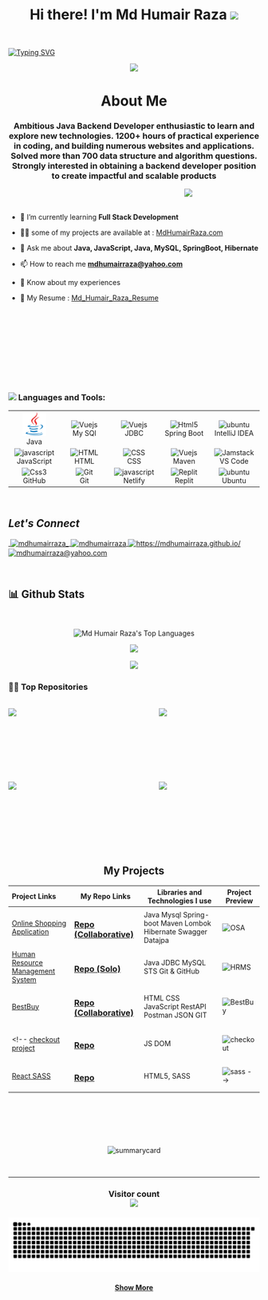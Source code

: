 <!-- ### Hi there 👋 -->

<!--
**mdhumairraza** is a ✨ _special_ ✨ repository because its `README.md` (this file) appears on your GitHub profile.

Here are some ideas to get you started:

- 🔭 I’m currently working on ...
- 🌱 I’m currently learning ...
- 👯 I’m looking to collaborate on ...
- 🤔 I’m looking for help with ...
- 💬 Ask me about ...
- 📫 How to reach me: ...
- 😄 Pronouns: ...
- ⚡ Fun fact: ...
-->




<h1 align="center">Hi there! <span color="blue">I'm Md Humair Raza</span> <img src="https://media.giphy.com/media/hvRJCLFzcasrR4ia7z/giphy.gif" width="25px"> </h1>
 <br>

 [![Typing SVG](https://readme-typing-svg.demolab.com?font=Fira+Code&weight=900&size=22&pause=1000&color=3CF700&center=true&width=1000&lines=Java+Developer;+%F0%9F%8C%8F+Curious+to+learn+things+)](https://git.io/typing-svg)
  <br>
 <p align="center" ><img  style="width: 200px;" src="https://media3.giphy.com/media/67pT4cqBcomeCbnDuB/source.gif"/></p>
   
 <h1 align="center" style=" align-items: center; border-radius: 50%; width: 100%">  About Me </h1> 

<h3 align="center">
Ambitious Java Backend Developer enthusiastic to
learn and explore new technologies. 1200+ hours of
practical experience in coding, and building numerous
websites and applications. Solved more than 700 data
structure and algorithm questions. Strongly interested
in obtaining a backend developer position to create
impactful and scalable products
</h3>

 <img align="right" src="https://camo.githubusercontent.com/ffbf71edb9eb65671926a8cc42a5a740bf5b799a9b93699a3a0de76e1793a80b/68747470733a2f2f6d656469612e67697068792e636f6d2f6d656469612f54456e586b637348725034596564436868412f67697068792e676966" width = "30%"/>

<br /> 
<br />

- 🌱 I’m currently learning **Full Stack Development**


- 👨‍💻 some of my projects are available at : [MdHumairRaza.com](https://mdhumairraza.github.io/)


- 💬 Ask me about **Java, JavaScript, Java, MySQL, SpringBoot, Hibernate**

- 📫 How to reach me **mdhumairraza@yahoo.com**

- 📄 Know about my experiences

- 📄  My Resume :   [Md_Humair_Raza_Resume](https://drive.google.com/file/d/1ptjAIsk7d0Su-wJimx7ttRnJQ0yEJtfC/view?usp=share_link)
<br /> <br />
<!-- <br /> <br /> -->

### <h2 style="margin-top:100px ;"><i></i></h2>
 
<p  align="left">
<br>
<!----------------------------------- Tech Stack Section ------------------------------------>

 <!-- 

### <h2 style="margin-top:100px ;"><i>👨🏻‍💻 Tech Stack & Languages</i></h2>
![HTML5](https://img.shields.io/badge/HTML5-E34F26?style=for-the-badge&logo=html5&logoColor=white)
![CSS3](https://img.shields.io/badge/CSS3-1572B6?style=for-the-badge&logo=css3&logoColor=white)
![Java](https://img.shields.io/badge/Java-ED8B00?style=for-the-badge&logo=java&logoColor=white)
![JavaScript](https://img.shields.io/badge/JavaScript-323330?style=for-the-badge&logo=javascript&logoColor=F7DF1E)
<img src="https://img.shields.io/badge/Bootstrap-563D7C?style=for-the-badge&logo=bootstrap&logoColor=white" alt="bootstrap" />
<img src="https://img.shields.io/badge/Git-f44d27?style=for-the-badge&logo=git&logoColor=white" alt="git" />
<img src="https://img.shields.io/badge/GitHub-100000?style=for-the-badge&logo=github&logoColor=white" alt="github" />



### <h2><i>🚀 Libraries & Frameworks</i></h2>
<a href="" target="blank"><img src="https://img.shields.io/static/v1?style=for-the-badge&message=Spring&color=852100&label=" alt=""/></a>
<a href="" target="blank"><img src="https://img.shields.io/static/v1?style=for-the-badge&message=SpringBoot&color=00d09c&label=" alt="" /></a>
<a href="" target="blank"><img src="https://img.shields.io/static/v1?style=for-the-badge&message=Hibernate&color=000030&label=" alt=""/></a>
<a href="" target="blank"><img src="https://img.shields.io/static/v1?style=for-the-badge&message=JDBC&color=400030&label=" alt=""/></a>
<a href="" target="blank"><img src="https://img.shields.io/static/v1?style=for-the-badge&message=Servlets&color=700030&label=" alt=""/></a>


### <h2><i>💻 Databases</i></h2>
![MySQL](https://img.shields.io/badge/MySQL-00000F?style=for-the-badge&logo=mysql&logoColor=white)

  -->
 
 	
<br>

## <h3 align="left"><img src = "https://media2.giphy.com/media/QssGEmpkyEOhBCb7e1/giphy.gif?cid=ecf05e47a0n3gi1bfqntqmob8g9aid1oyj2wr3ds3mg700bl&rid=giphy.gif" width = 24px> Languages and Tools:</h3>

   
   
   
<table align="center">
<tr>
<td align="center" width="96">
        <img src="https://raw.githubusercontent.com/devicons/devicon/master/icons/java/java-original.svg" width="48" height="48" alt="Java" />
      <br>Java
    </td>
    <td align="center" width="96">
        <img src="https://pngimg.com/uploads/mysql/mysql_PNG18.png" width="48" height="48" alt="Vuejs" />
      <br>My SQl
    </td>		
    <td align="center" width="96">
        <img src="https://1.bp.blogspot.com/-0dyq949GG7k/W8Zve_53ADI/AAAAAAAABlk/a0SZ78EvdJYyBjpOSra_7ZgmNMJIvVDJQCLcBGAs/s320/jdbc-with-MySQL-DataBase-New%2BSystem%2BTechnology.png" width="48" height="48" alt="Vuejs" />
      <br>JDBC							
</td>	
<td align="center" width="96">
        <img src="https://www.vectorlogo.zone/logos/springio/springio-icon.svg" width="48" height="48" alt="Html5" />
      <br>Spring Boot
    </td>
      <td align="center" width="96">
        <img src="https://grok.lsu.edu/image/45934.png" width="48" height="48" alt="ubuntu" />
    <br>IntelliJ IDEA
    </td>
</tr>
<tr>
    <td align="center" width="96">
        <img src="https://upload.wikimedia.org/wikipedia/commons/thumb/9/99/Unofficial_JavaScript_logo_2.svg/1024px-Unofficial_JavaScript_logo_2.svg.png" width="48" height="48" alt="javascript" />
      <br>JavaScript
    </td>
 <td align="center" width="96">
        <img src="https://seeklogo.com/images/H/html5-without-wordmark-color-logo-14D252D878-seeklogo.com.png" width="45" height="45" alt="HTML" />
      <br>HTML
    </td>
   <td align="center" width="96">
        <img src="https://upload.wikimedia.org/wikipedia/commons/thumb/6/62/CSS3_logo.svg/48px-CSS3_logo.svg.png" width="48" height="48" alt="CSS" />
      <br>CSS
    </td>  
    <td align="center" width="96">
        <img src="https://user-images.githubusercontent.com/43886029/158700377-62b0da69-81a2-4340-8ce6-dec718533aee.svg" width="48" height="48" alt="Vuejs" />
      <br>Maven
    </td> 
   <td align="center"  width="96">
        <img src="https://upload.wikimedia.org/wikipedia/commons/9/9a/Visual_Studio_Code_1.35_icon.svg" width="48" height="48" alt="Jamstack" />
      <br>VS Code
    </td>
</tr>
<tr>
    <td align="center" width="96">
        <img src="https://img.icons8.com/fluent/48/4a90e2/github.png" width="48" height="48" alt="Css3" />
      <br>GitHub
    </td>
      </td>
      <td align="center" width="96">
        <img src="https://upload.wikimedia.org/wikipedia/commons/thumb/3/3f/Git_icon.svg/1200px-Git_icon.svg.png" width="48" height="48" alt="Git" />
      <br>Git
    </td>
      <td align="center" width="96">
    <img src="https://th.bing.com/th?id=ODLS.41693c73-eb43-452e-ac7c-05ee1420be2e&w=32&h=32&o=6&pid=13.1" width="48" height="48" alt="javascript" />
      <br>Netlify
    </td>
     <td align="center" width="96">
         <img src="https://th.bing.com/th/id/OIP.5HGqUBZG3X_n2BuTtu2n5QAAAA?w=150&h=150&c=7&r=0&o=5&dpr=1.4&pid=1.7" width="48" height="48" alt="Replit" />
      <br>Replit
    </td>      
    <td align="center" width="96">
        <img src="https://seeklogo.com/images/U/ubuntu-logo-8FDEC6A07B-seeklogo.com.png" width="48" height="48" alt="ubuntu" />
      <br>Ubuntu
      </td>
</tr>
  
</table>





<br>

 
<!----------------------------------- Social Media Links Section ------------------------------------>

<h2><i>Let's Connect</i></h2>


<p align="left">
 
  <a href="https://www.linkedin.com/in/mdhumairraza/">
        <img align="center" src="https://img.shields.io/badge/LinkedIn-0077B5?style=for-the-badge&logo=linkedin&logoColor=white" alt="" />
    </a>
 <a href="https://www.hackerrank.com/mdhumairraza" target="blank">
 <img align="center" src="https://raw.githubusercontent.com/rahuldkjain/github-profile-readme-generator/master/src/images/icons/Social/hackerrank.svg" alt="mdhumairraza_" height="30" width="40" />
 </a>

 <a href="https://leetcode.com/mdhumairraza/" target="blank">
 <img align="center" src="https://raw.githubusercontent.com/rahuldkjain/github-profile-readme-generator/master/src/images/icons/Social/leet-code.svg" alt="mdhumairraza" height="30" width="40" />
 </a>
    
 <a href="https://mdhumairraza.github.io/">
        <img align="center" src="https://img.shields.io/badge/Portfolio-18A303?style=for-the-badge&logo=ionic&logoColor=white" alt="https://mdhumairraza.github.io/" />
    </a>
    <a title="mdhumairraza@yahoo.com" href="mailto:mdhumairraza@yahoo.com">
        <img align="center" src="https://img.shields.io/badge/Gmail-D14836?style=for-the-badge&logo=gmail&logoColor=white" alt="mdhumairraza@yahoo.com" />
    </a>
 
</p>

<br>
</a> </p>




<h2>📊 Github Stats</h2>
<br/>

<p align="center">      
<!--   <a href="https://github.com/mdhumairraza/github-readme-stats"> -->
   <img alt="Md Humair Raza's Top Languages" src="https://github-readme-stats.vercel.app/api/top-langs/?username=mdhumairraza&langs_count=8&count_private=true&layout=compact&theme=react&hide_border=true&bg_color=060A0CD0" />
<!--  </a> -->
</p>  
      
<p align="center">
  <img width="48%" src="https://github-readme-stats.vercel.app/api?username=mdhumairraza&show_icons=true&hide_border=true&theme=react&bg_color=060A0CD0" />
 </p>
 
 <p align="center">
  <img width="48%" src="https://github-readme-streak-stats.herokuapp.com/?user=mdhumairraza&hide_border=true&theme=black-ice&hide_border=true&stroke=0000&background=060A0CD0" />
</p>







<h3 align="left">👨‍💻 Top Repositories</h3>

<br>

<div width="100%" align="center">

 <a align="left" href="https://github.com/Im-vishalanand/adhesive-cactus-7535" title="Online-Shopping-Application">
  <img align="left" width="40%"  src="https://github-readme-stats.vercel.app/api/pin/?username=Im-vishalanand&repo=adhesive-cactus-7535&theme=react&border_color=61dafb&border_radius=10">
  </a>
  
  <a align="right" href="https://github.com/mdhumairraza/radioactive-muscle-5983-" title="Human Resource management system">
  <img align="right" width="40%"  src="https://github-readme-stats.vercel.app/api/pin/?username=mdhumairraza&repo=radioactive-muscle-5983-&theme=react&border_color=61dafb&border_radius=10">
  </a>
  
</div>

<br/><br/><br/><br/><br/><br/><br/>


<div width="100%" align="center">

  <a align="left" href="https://github.com/SumitUjjwal/obnoxious-ladybug-6279" title="BestBuy">
  <img align="left" width="40%"  src="https://github-readme-stats.vercel.app/api/pin/?username=SumitUjjwal&repo=obnoxious-ladybug-6279&theme=react&border_color=61dafb&border_radius=10">
  </a>
 
  <a align="right" href="https://github.com/mdhumairraza/mdhumairraza.github.io" title="my_portfolio">
  <img align="right" width="40%" src="https://github-readme-stats.vercel.app/api/pin/?username=mdhumairraza&repo=mdhumairraza.github.io&theme=react&border_color=61dafb&border_radius=10">
  </a>
  
</div>

<br/><br/><br/><br/><br/><br/><br/><br/>




<h2 align="center">My Projects</h2>

Project Links    |My Repo Links          |Libraries and Technologies I use      |Project Preview   
:---------------|----------------------|--------------------|------------------
[Online Shopping Application](https://drive.google.com/file/d/1tFymWdto2vsigvvaFqqkjO9oBS_FhNTL/view) | <h3>[Repo (Collaborative)](https://github.com/Im-vishalanand/adhesive-cactus-7535)</h3> | Java Mysql Spring-boot Maven Lombok Hibernate Swagger Datajpa |![OSA](https://mdhumairraza.github.io/images/onlineShoppingApplication.png)
[Human Resource Management System](https://drive.google.com/file/d/1CpmLX_mqh_4Z88M3Tddp_l5ayqL4S-BO/view)|<h3>[Repo (Solo)](https://github.com/mdhumairraza/radioactive-muscle-5983-)</h3>|Java JDBC MySQL STS Git & GitHub |![HRMS](https://mdhumairraza.github.io/images/hrms.png)
[BestBuy](https://legendary-fairy-bc0edb.netlify.app/) | <h3>[Repo (Collaborative)](https://github.com/SumitUjjwal/obnoxious-ladybug-6279)</h3>|HTML CSS JavaScript RestAPI Postman JSON GIT|![BestBuy](https://mdhumairraza.github.io/images/bestbuy.png)
<!-- [checkout project](https://yusufbali13.github.io/Checkout/) | <h3>[Repo](https://github.com/yusufbali13/Checkout)</h3>|JS DOM|![checkout](https://user-images.githubusercontent.com/97898216/171990110-d6e5da76-6628-488e-8332-4074c4bae5d5.gif)
[React SASS ](https://react-sass-projects.netlify.app/) | <h3>[Repo](https://github.com/yusufbali13/react-sass)</h3>| HTML5, SASS|![sass](https://user-images.githubusercontent.com/118957608/221443026-51e47633-23a6-4c56-8dd7-cb9590b2a217.gif) -->

<br>


</p>
<!-- <hr> -->

<br />
<p align="center"><img src="https://github-profile-trophy.vercel.app/?username=mdhumairraza&theme=react" alt=""/> </p>
<p align="center"><img src="https://github-profile-summary-cards.vercel.app/api/cards/profile-details?username=mdhumairraza&theme=github_dark" alt="summarycard"/> </p>
<!-- <br> -->
<!-- <br> -->
<br>
<hr />
<h3 align="center">

</h3>
<h3 align="center"> 
  Visitor count <br>
  <img src="https://profile-counter.glitch.me/mdhumairraza/count.svg" />
</h3>

<a href="https://google.com" align="center">
   <img src="https://github.com/Asmit2952/Asmit2952/blob/output/github-contribution-grid-snake.svg" alt="snake">
</a>




<h4 align="center">
  <a href="https://github.com/mdhumairraza?tab=repositories" title="Show Repositories">Show More</a>
</h4> 
 
